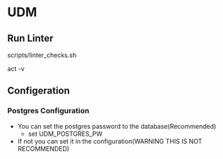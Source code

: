 # UDM

## Run Linter

scripts/linter_checks.sh

act -v

## Configeration

### Postgres Configuration
* You can set the postgres password to the database(Recommended)
    * set UDM_POSTGRES_PW 
* If not you can set it in the configuration(WARNING THIS IS NOT RECOMMENDED)